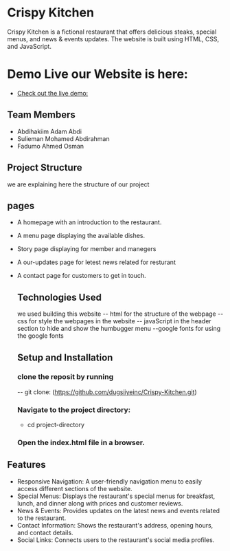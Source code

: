 
#  Crispy Kitchen

Crispy Kitchen is a fictional restaurant that offers delicious steaks, special menus, and news & events updates. The website is built using HTML, CSS, and JavaScript.

# Demo Live our Website is here:

- [Check out the live demo:](https://crispy-kitchen-to87.vercel.app/)

## Team Members

- Abdihakiim Adam Abdi
- Sulieman Mohamed Abdirahman
- Fadumo Ahmed Osman

## Project Structure

we are explaining here the structure of our project

## pages
- A homepage with an introduction to the restaurant.
- A menu page displaying the available dishes.
- Story page displaying for member and manegers
- A our-updates page for letest news related for resturant
- A contact page for customers to get in touch.

  ## Technologies Used

  we used building this website
  -- html for the structure of the webpage
  -- css for style the webpages in the website
  -- javaScript in the header section to hide and show the humbugger menu
  --google fonts for using  the google fonts

  ## Setup and Installation

  ### clone the reposit by running

  -- git clone: (https://github.com/dugsiiyeinc/Crispy-Kitchen.git)

  ### Navigate to the project directory:

  - cd project-directory

  ### Open the index.html file in a browser.

## Features

- Responsive Navigation: A user-friendly navigation menu to easily access different sections of the website.
- Special Menus: Displays the restaurant's special menus for breakfast, lunch, and dinner along with     prices and customer reviews.
- News & Events: Provides updates on the latest news and events related to the restaurant.
- Contact Information: Shows the restaurant's address, opening hours, and contact details.
- Social Links: Connects users to the restaurant's social media profiles.
